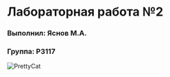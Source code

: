 # Лабораторная работа №2 
### Выполнил: Яснов М.А.
### Группа: P3117

![PrettyCat](https://img.freepik.com/free-vector/cute-cat-sleeping-laptop-with-coffee-cartoon-vector-icon-illustration-animal-technology-icon_138676-4475.jpg?size=626&ext=jpg)
